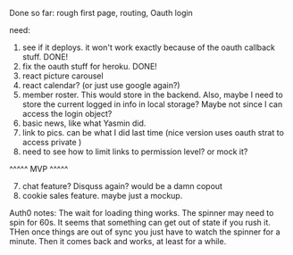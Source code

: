 Done so far:  rough first page, routing, Oauth login

need:  

1) see if it deploys.  it won't work exactly because of the oauth callback stuff. DONE!
2) fix the oauth stuff for heroku.  DONE!
3) react picture carousel
4) react calendar?  (or just use google again?)
5) member roster.  This would store in the backend.  Also, maybe I need to store the current logged in info in local storage?  Maybe not since I can access the login object?
6) basic news, like what Yasmin did.
7) link to pics.  can be what I did last time (nice version uses oauth strat to access private )
8) need to see how to limit links to permission level?  or mock it?

^^^^^ MVP ^^^^^

7) chat feature?  Disquss again?  would be a damn copout
8) cookie sales feature.  maybe just a mockup.


Auth0 notes:  The wait for loading thing works.  The spinner may need to spin for 60s.  It seems that something can get out of state if you rush it.  THen once things are out of sync you just have to watch the spinner for a minute.  Then it comes back and works, at least for a while.